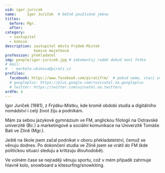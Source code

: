 ```yaml
---
uid: igor.juricek
name:     Igor Juríček 	# běžně používáné jméno
titles:
  before: Mgr.
  after:
category:
  - zastupitel
  - komise
description: zastupitel města Frýdek-Místek
             komise majetková
profession: překladatel
img: people/igor-juricek.jpg # zakomentuj radek dokud není fotka
# mail:
#  - marketa.ubikova@pirati.cz
profiles:
  facebook: https://www.facebook.com/piratifrm/  # pokud nema, staci smazat tuto radku
  # googleplus: https://plus.google.com/+uzivatel.na.googleplus
  # twitter: https://twitter.com/uzivatel.na.twitteru
ordfm: 4
---
```

Igor Juríček (1981), z Frýdku-Místku, kde kromě období studia a digitálního nomádství i celý život žiju a podnikám.

Mám za sebou jazykové gymnázium ve FM, anglickou filologii na Ostravské univerzitě (Bc.) a marketingové a sociální komunikace na Univerzitě Tomáše Bati ve Zlíně (Mgr.).

Ještě na škole jsem začal podnikat v oboru překladatelství, čemuž se věnuju dodnes. Po dokončení studia ve Zlíně jsem se vrátil do FM (kde politickou situaci sleduju a kritizuju dlouhodobě).

Ve volném čase se nejraději věnuju sportu, což v mém případě zahrnuje hlavně kolo, snowboard a kitesurfing/snowkiting.
